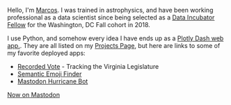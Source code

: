 Hello, I'm [Marcos](https://marcoshuerta.com). I was trained in astrophysics, and have been working professional as a data scientist since being selected as a [Data Incubator Fellow](https://www.thedataincubator.com/) for the Washington, DC Fall cohort in 2018. 

I use Python, and somehow every idea I have ends up as a [Plotly Dash web app.](https://dash.plotly.com/). They are all listed on my [Projects Page](https://marcoshuerta.com/projects/), but here are links to some of my favorite deployed apps:

* [Recorded Vote](https://recordedvote.org) - Tracking the Virginia Legislature
* [Semantic Emoji Finder](https://marcoshuerta.com/dash/emoji_finder/)
* [Mastodon Hurricane Bot](https://vmst.io/@nhc_atlantic_bot)


<a rel="me" href="https://mstdn.social/@marcoshuerta">Now on Mastodon</a>

<!---
astrowonk/astrowonk is a ✨ special ✨ repository because its `README.md` (this file) appears on your GitHub profile.
You can click the Preview link to take a look at your changes.
--->
